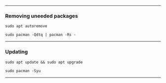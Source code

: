 --------------------------------------

### Removing uneeded packages
```Debian
sudo apt autoremove
```
```Manjaro
sudo pacman -Qdtq | pacman -Rs -
```

--------------------------------------

### Updating
```Debian
sudo apt update && sudo apt upgrade
```
```Manjaro
sudo pacman -Syu
```

--------------------------------------
